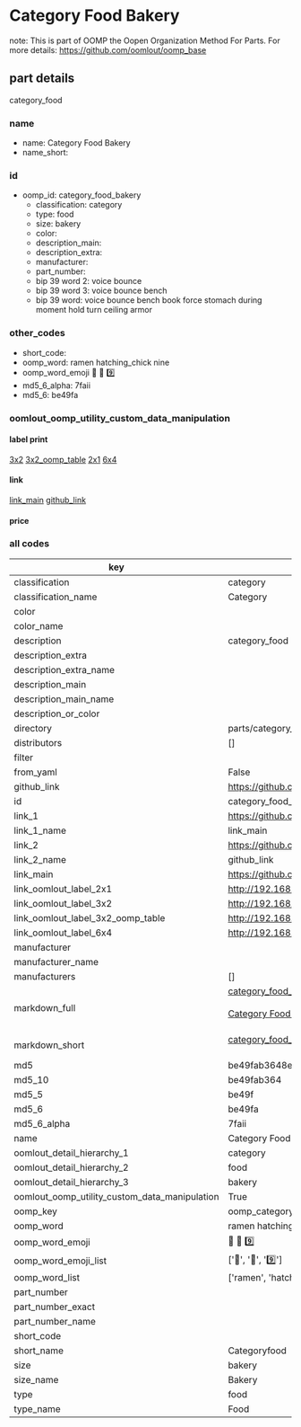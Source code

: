 # Category Food Bakery  

note: This is part of OOMP the Oopen Organization Method For Parts. For more details: https://github.com/oomlout/oomp_base

##  part details



category_food

### name
* name: Category Food Bakery
* name_short: 
### id
* oomp_id: category_food_bakery
  * classification: category
  * type: food
  * size: bakery
  * color: 
  * description_main: 
  * description_extra: 
  * manufacturer: 
  * part_number: 
  * bip 39 word 2: voice bounce
  * bip 39 word 3: voice bounce bench
  * bip 39 word: voice bounce bench book force stomach during moment hold turn ceiling armor

### other_codes
* short_code: 
* oomp_word: ramen hatching_chick nine
* oomp_word_emoji :ramen: :hatching_chick: :nine:
* md5_6_alpha: 7faii
* md5_6: be49fa






### oomlout_oomp_utility_custom_data_manipulation
#### label print
[3x2](http://192.168.1.245:1112/?label=oomp%207faii)
[3x2_oomp_table](http://192.168.1.107:1112/?label=oomp%207faii)
[2x1](http://192.168.1.242:1112/?label=oomp%207faii)
[6x4](http://192.168.1.55:1112/?label=oomp%207faii)    

#### link

[link_main](https://github.com/oomlout/oomlout_oomp_current_version_messy/tree/main/parts/category_food_bakery) [github_link](https://github.com/oomlout/oomlout_oomp_part_src/tree/main/parts/category_food_bakery)                             

#### price







### all codes 
| key | value |  
| --- | --- |  
| classification | category |  
| classification_name | Category |  
| color |  |  
| color_name |  |  
| description | category_food |  
| description_extra |  |  
| description_extra_name |  |  
| description_main |  |  
| description_main_name |  |  
| description_or_color |   |  
| directory | parts/category_food_bakery |  
| distributors | [] |  
| filter |  |  
| from_yaml | False |  
| github_link | https://github.com/oomlout/oomlout_oomp_part_src/tree/main/parts/category_food_bakery |  
| id | category_food_bakery |  
| link_1 | https://github.com/oomlout/oomlout_oomp_current_version_messy/tree/main/parts/category_food_bakery |  
| link_1_name | link_main |  
| link_2 | https://github.com/oomlout/oomlout_oomp_part_src/tree/main/parts/category_food_bakery |  
| link_2_name | github_link |  
| link_main | https://github.com/oomlout/oomlout_oomp_current_version_messy/tree/main/parts/category_food_bakery |  
| link_oomlout_label_2x1 | http://192.168.1.242:1112/?label=oomp%207faii |  
| link_oomlout_label_3x2 | http://192.168.1.245:1112/?label=oomp%207faii |  
| link_oomlout_label_3x2_oomp_table | http://192.168.1.107:1112/?label=oomp%207faii |  
| link_oomlout_label_6x4 | http://192.168.1.55:1112/?label=oomp%207faii |  
| manufacturer |  |  
| manufacturer_name |  |  
| manufacturers | [] |  
| markdown_full | [category_food_bakery](https://github.com/oomlout/oomlout_oomp_current_version_messy/tree/main/parts/category_food_bakery)<br>[](https://github.com/oomlout/oomlout_oomp_current_version_messy/tree/main/parts/category_food_bakery)<br>[Category Food Bakery](https://github.com/oomlout/oomlout_oomp_current_version_messy/tree/main/parts/category_food_bakery)<br><br> |  
| markdown_short | [category_food_bakery](https://github.com/oomlout/oomlout_oomp_current_version_messy/tree/main/parts/category_food_bakery)<br><br> |  
| md5 | be49fab3648ee88758ad81982a069fab |  
| md5_10 | be49fab364 |  
| md5_5 | be49f |  
| md5_6 | be49fa |  
| md5_6_alpha | 7faii |  
| name | Category Food Bakery |  
| oomlout_detail_hierarchy_1 | category |  
| oomlout_detail_hierarchy_2 | food |  
| oomlout_detail_hierarchy_3 | bakery |  
| oomlout_oomp_utility_custom_data_manipulation | True |  
| oomp_key | oomp_category_food_bakery |  
| oomp_word | ramen hatching_chick nine |  
| oomp_word_emoji | :ramen: :hatching_chick: :nine: |  
| oomp_word_emoji_list | [':ramen:', ':hatching_chick:', ':nine:'] |  
| oomp_word_list | ['ramen', 'hatching_chick', 'nine'] |  
| part_number |  |  
| part_number_exact |  |  
| part_number_name |  |  
| short_code |  |  
| short_name | Categoryfood |  
| size | bakery |  
| size_name | Bakery |  
| type | food |  
| type_name | Food |  

